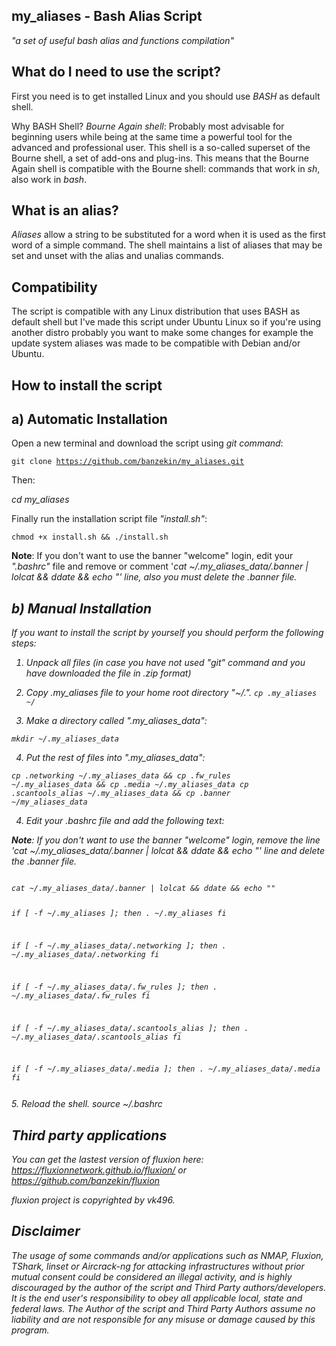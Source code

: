 ## my_aliases - Bash Alias Script
*"a set of useful bash alias and functions compilation"*

## What do I need to use the script?
First you need is to get installed Linux and you should use <i>BASH</i> as default shell.

Why BASH Shell?
<i>Bourne Again shell</i>: Probably most advisable for beginning users while being at the same time a
powerful tool for the advanced and professional user. This shell is a so-called superset of the Bourne shell,
a set of add-ons and plug-ins. This means that the Bourne Again shell is compatible with the Bourne shell:
commands that work in <i>sh</i>, also work in <i>bash</i>.

## What is an alias?
<i>Aliases</i> allow a string to be substituted for a word when it is used as the first word of a simple command.
The shell maintains a list of aliases that may be set and unset with the alias and unalias commands.

## Compatibility
The script is compatible with any Linux distribution that uses BASH as default shell but I've made this script under
Ubuntu Linux so if you're using another distro probably you want to make some changes for example the update system 
aliases was made to be compatible with Debian and/or Ubuntu.

## How to install the script
## a) Automatic Installation
Open a new terminal and download the script using <i>git command</i>: 

<code>git clone https://github.com/banzekin/my_aliases.git</code> 

Then: 

<i>cd my_aliases</i>

Finally run the installation script file <i>"install.sh"</i>:

<code>chmod +x install.sh && ./install.sh</code>

<b>Note</b>: If you don't want to use the banner "welcome" login, edit your <i>".bashrc"</i> file and remove or comment '<i>cat ~/.my_aliases_data/.banner | lolcat && ddate && echo "' line, also you must delete the <i>.banner</i> file.

## b) Manual Installation

If you want to install the script by yourself you should perform the following steps:

1. Unpack all files (in case you have not used "git" command and you have downloaded the file in .zip format)

2. Copy <i>.my_aliases</i> file to your home root directory "~/.".
<code>cp .my_aliases ~/</code>

3. Make a directory called "<i>.my_aliases_data</i>":

<code><i>mkdir ~/.my_aliases_data</i></code>

4. Put the rest of files into "<i>.my_aliases_data</i>":

<code>cp .networking ~/.my_aliases_data && cp .fw_rules ~/.my_aliases_data && cp .media ~/.my_aliases_data
cp .scantools_alias ~/.my_aliases_data && cp .banner ~/my_aliases_data</code>

4. Edit your <i>.bashrc</i> file and add the following text:

<b>Note</b>: If you don't want to use the banner "welcome" login, remove the line '<i>cat ~/.my_aliases_data/.banner | lolcat && ddate && echo "</i>' line and delete the <i>.banner</i> file.

<code>
cat ~/.my_aliases_data/.banner | lolcat && ddate && echo ""

if [ -f ~/.my_aliases ]; then
    . ~/.my_aliases
fi

if [ -f ~/.my_aliases_data/.networking ]; then
    . ~/.my_aliases_data/.networking
fi

if [ -f ~/.my_aliases_data/.fw_rules ]; then
    . ~/.my_aliases_data/.fw_rules
fi

if [ -f ~/.my_aliases_data/.scantools_alias ]; then
    . ~/.my_aliases_data/.scantools_alias
fi

if [ -f ~/.my_aliases_data/.media ]; then
    . ~/.my_aliases_data/.media
fi

</code>
5. Reload the shell.
<i>source ~/.bashrc</i>

## Third party applications
You can get the lastest version of fluxion here: https://fluxionnetwork.github.io/fluxion/ or https://github.com/banzekin/fluxion

fluxion project is copyrighted by vk496.

## Disclaimer

The usage of some commands and/or applications such as NMAP, Fluxion, TShark, linset or Aircrack-ng for attacking infrastructures without prior mutual consent could be considered an illegal activity, and is highly discouraged by the author of the script and Third Party authors/developers. It is the end user's responsibility to obey all applicable local, state and federal laws. The Author of the script and Third Party Authors assume no liability and are not responsible for any misuse or damage caused by this program.
